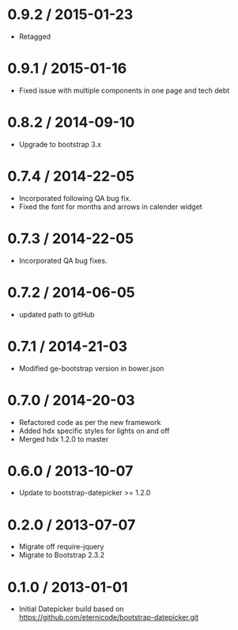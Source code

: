 0.9.2 / 2015-01-23
==================
* Retagged

0.9.1 / 2015-01-16
==================
* Fixed issue with multiple components in one page and tech debt

0.8.2 / 2014-09-10
==================
* Upgrade to bootstrap 3.x

0.7.4 / 2014-22-05
==================
* Incorporated following QA bug fix.
* Fixed the font for months and arrows in calender widget

0.7.3 / 2014-22-05
==================
* Incorporated QA bug fixes.

0.7.2 / 2014-06-05
==================
* updated path to gitHub

0.7.1 / 2014-21-03
==================
* Modified ge-bootstrap version in bower.json

0.7.0 / 2014-20-03
==================
* Refactored code as per the new framework
* Added hdx specific styles for lights on and off
* Merged hdx 1.2.0 to master

0.6.0 / 2013-10-07
==================
* Update to bootstrap-datepicker >= 1.2.0

0.2.0 / 2013-07-07
==================
* Migrate off require-jquery
* Migrate to Bootstrap 2.3.2

0.1.0 / 2013-01-01
==================
* Initial Datepicker build based on https://github.com/eternicode/bootstrap-datepicker.git
